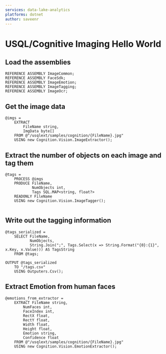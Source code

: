 ```yaml
---
services: data-lake-analytics
platforms: dotnet
author: saveenr
---
```


# USQL/Cognitive Imaging Hello World

## Load the assemblies

```
REFERENCE ASSEMBLY ImageCommon;
REFERENCE ASSEMBLY FaceSdk;
REFERENCE ASSEMBLY ImageEmotion;
REFERENCE ASSEMBLY ImageTagging;
REFERENCE ASSEMBLY ImageOcr;
```

## Get the image data

```
@imgs =
    EXTRACT 
        FileName string, 
        ImgData byte[]
    FROM @"/usqlext/samples/cognition/{FileName}.jpg"
    USING new Cognition.Vision.ImageExtractor();
```

## Extract the number of objects on each image and tag them 

```
@tags =
    PROCESS @imgs 
    PRODUCE FileName,
            NumObjects int,
            Tags SQL.MAP<string, float?>
    READONLY FileName
    USING new Cognition.Vision.ImageTagger();
   
```

## Write out the tagging information

```
@tags_serialized =
    SELECT FileName,
           NumObjects,
           String.Join(";", Tags.Select(x => String.Format("{0}:{1}", x.Key, x.Value))) AS TagsString
    FROM @tags;

OUTPUT @tags_serialized
    TO "/tags.csv"
    USING Outputers.Csv();
```

## Extract Emotion from human faces

```
@emotions_from_extractor =
    EXTRACT FileName string, 
        NumFaces int, 
        FaceIndex int, 
        RectX float, 
        RectY float, 
        Width float, 
        Height float, 
        Emotion string, 
        Confidence float
    FROM @"/usqlext/samples/cognition/{FileName}.jpg"
    USING new Cognition.Vision.EmotionExtractor();
```

